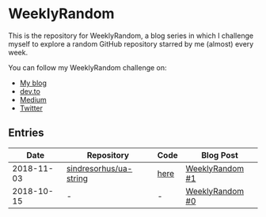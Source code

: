 # WeeklyRandom
This is the repository for WeeklyRandom, a blog series in which I challenge myself to explore a random GitHub repository starred by me (almost) every week.

You can follow my WeeklyRandom challenge on:
* [My blog](https://nikol.as/)
* [dev.to](https://dev.to/vintagesucks)
* [Medium](https://medium.com/@VintageSucks)
* [Twitter](https://twitter.com/VintageSucks)

## Entries

|Date|Repository|Code|Blog Post|
|---|---|---|---|
|2018-11-03|[sindresorhus/ua-string](https://github.com/sindresorhus/ua-string)|[here](https://github.com/vintagesucks/weeklyrandom/tree/master/sindresorhus/ua-string)|[WeeklyRandom #1](https://nikol.as/2018-11-03-sindresorhus-ua-string/)|
|2018-10-15|-|-|[WeeklyRandom #0](https://nikol.as/2018-10-15-weeklyrandom-0/)|
